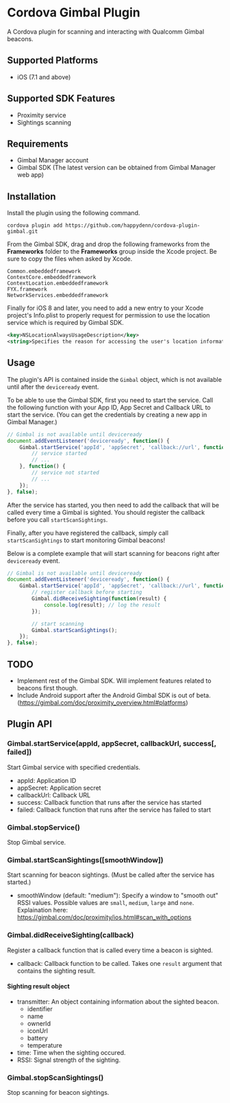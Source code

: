 # Cordova Gimbal Plugin

A Cordova plugin for scanning and interacting with Qualcomm Gimbal beacons.


## Supported Platforms

- iOS (7.1 and above)


## Supported SDK Features

- Proximity service
- Sightings scanning


## Requirements

- Gimbal Manager account
- Gimbal SDK (The latest version can be obtained from Gimbal Manager web app)


## Installation

Install the plugin using the following command.

```text
cordova plugin add https://github.com/happydenn/cordova-plugin-gimbal.git
```

From the Gimbal SDK, drag and drop the following frameworks from the __Frameworks__ folder to the __Frameworks__ group inside the Xcode project. Be sure to copy the files when asked by Xcode.

```text
Common.embeddedframework
ContextCore.embeddedframework
ContextLocation.embeddedframework
FYX.framework
NetworkServices.embeddedframework
```

Finally for iOS 8 and later, you need to add a new entry to your Xcode project's Info.plist to properly request for permission to use the location service which is required by Gimbal SDK.

```xml
<key>NSLocationAlwaysUsageDescription</key>
<string>Specifies the reason for accessing the user's location information.</string>
```


## Usage

The plugin's API is contained inside the ```Gimbal``` object, which is not available until after the ```deviceready``` event.

To be able to use the Gimbal SDK, first you need to start the service. Call the following function with your App ID, App Secret and Callback URL to start the service. (You can get the credentials by creating a new app in Gimbal Manager.)

```javascript
// Gimbal is not available until deviceready
document.addEventListener('deviceready', function() {
	Gimbal.startService('appId', 'appSecret', 'callback://url', function() {
		// service started
		// ...
	}, function() {
		// service not started
		// ...
	});
}, false);
```

After the service has started, you then need to add the callback that will be called every time a Gimbal is sighted. You should register the callback before you call ```startScanSightings```.

Finally, after you have registered the callback, simply call ```startScanSightings``` to start monitoring Gimbal beacons!

Below is a complete example that will start scanning for beacons right after ```deviceready``` event.

```javascript
// Gimbal is not available until deviceready
document.addEventListener('deviceready', function() {
	Gimbal.startService('appId', 'appSecret', 'callback://url', function() {
		// register callback before starting
		Gimbal.didReceiveSighting(function(result) {
			console.log(result); // log the result
		});

		// start scanning
		Gimbal.startScanSightings();
	});
}, false);
```


## TODO

- Implement rest of the Gimbal SDK. Will implement features related to beacons first though.
- Include Android support after the Android Gimbal SDK is out of beta. (https://gimbal.com/doc/proximity_overview.html#platforms)


## Plugin API

### Gimbal.startService(appId, appSecret, callbackUrl, success[, failed])

Start Gimbal service with specified credentials.

- appId: Application ID
- appSecret: Application secret
- callbackUrl: Callback URL
- success: Callback function that runs after the service has started
- failed: Callback function that runs after the service has failed to start

### Gimbal.stopService()

Stop Gimbal service.

### Gimbal.startScanSightings([smoothWindow])

Start scanning for beacon sightings. (Must be called after the service has started.)

- smoothWindow (default: "medium"): Specify a window to "smooth out" RSSI values. Possible values are ```small```, ```medium```, ```large``` and ```none```. Explaination here: https://gimbal.com/doc/proximity/ios.html#scan_with_options

### Gimbal.didReceiveSighting(callback)

Register a callback function that is called every time a beacon is sighted.

- callback: Callback function to be called. Takes one ```result``` argument that contains the sighting result.

#### Sighting result object

- transmitter: An object containing information about the sighted beacon.
  - identifier
  - name
  - ownerId
  - iconUrl
  - battery
  - temperature
- time: Time when the sighting occured.
- RSSI: Signal strength of the sighting.

### Gimbal.stopScanSightings()

Stop scanning for beacon sightings.
